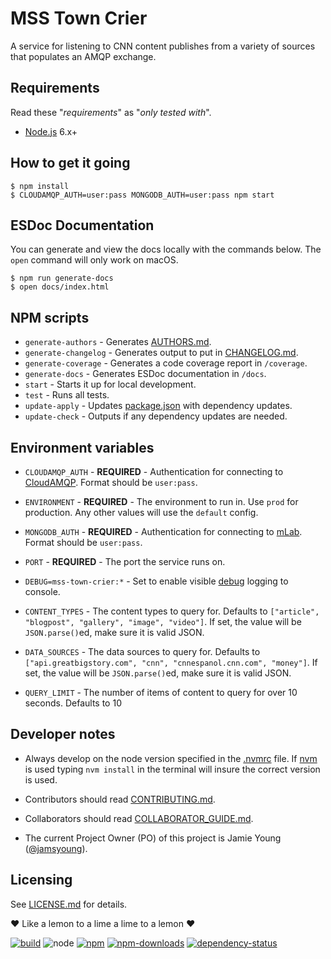 # MSS Town Crier

A service for listening to CNN content publishes from a variety of sources that
populates an AMQP exchange.



## Requirements

Read these "_requirements_" as "_only tested with_".

- [Node.js](https://nodejs.org/) 6.x+



## How to get it going

```shell
$ npm install
$ CLOUDAMQP_AUTH=user:pass MONGODB_AUTH=user:pass npm start
```



## ESDoc Documentation

You can generate and view the docs locally with the commands below.  The `open`
command will only work on macOS.

```shell
$ npm run generate-docs
$ open docs/index.html
```



## NPM scripts

- `generate-authors` - Generates [AUTHORS.md](./AUTHORS.md).
- `generate-changelog` - Generates output to put in [CHANGELOG.md](./CHANGELOG.md).
- `generate-coverage` - Generates a code coverage report in `/coverage`.
- `generate-docs` - Generates ESDoc documentation in `/docs`.
- `start` - Starts it up for local development.
- `test` - Runs all tests.
- `update-apply` - Updates [package.json](./package.json) with dependency updates.
- `update-check` - Outputs if any dependency updates are needed.



## Environment variables

- `CLOUDAMQP_AUTH` - **REQUIRED** - Authentication for connecting to
[  CloudAMQP](https://www.cloudamqp.com).  Format should be `user:pass`.

- `ENVIRONMENT` - **REQUIRED** - The environment to run in.  Use `prod` for
  production.  Any other values will use the `default` config.

- `MONGODB_AUTH` - **REQUIRED** - Authentication for connecting to
  [mLab](https://mlab.com).  Format should be `user:pass`.

- `PORT` - **REQUIRED** - The port the service runs on.

- `DEBUG=mss-town-crier:*` - Set to enable visible
  [debug](https://www.npmjs.com/package/debug) logging to console.

- `CONTENT_TYPES` - The content types to query for.  Defaults to
  `["article", "blogpost", "gallery", "image", "video"]`.  If set, the value
  will be `JSON.parse()`ed, make sure it is valid JSON.

- `DATA_SOURCES` - The data sources to query for.  Defaults to
  `["api.greatbigstory.com", "cnn", "cnnespanol.cnn.com", "money"]`. If set, the
  value will be `JSON.parse()`ed, make sure it is valid JSON.


- `QUERY_LIMIT` - The number of items of content to query for over 10 seconds.
  Defaults to 10



## Developer notes

- Always develop on the node version specified in the [.nvmrc](./.nvmrc) file.
  If [nvm](https://github.com/creationix/nvm) is used typing `nvm install`
  in the terminal will insure the correct version is used.

- Contributors should read [CONTRIBUTING.md](./CONTRIBUTING.md).

- Collaborators should read [COLLABORATOR_GUIDE.md](./COLLABORATOR_GUIDE.md).

- The current Project Owner (PO) of this project is Jamie Young
([@jamsyoung](https://github.com/jamsyoung/)).



## Licensing

See [LICENSE.md](./LICENSE.md) for details.



♥︎ Like a lemon to a lime a lime to a lemon ♥︎



[![build](https://img.shields.io/travis/cnnlabs/mss-town-crier/master.svg?style=flat-square)](https://travis-ci.org/cnnlabs/mss-town-crier)
![node](https://img.shields.io/node/v/mss-town-crier.svg?style=flat-square)
[![npm](https://img.shields.io/npm/v/mss-town-crier.svg?style=flat-square)](https://www.npmjs.com/package/mss-town-crier)
[![npm-downloads](https://img.shields.io/npm/dm/mss-town-crier.svg?style=flat-square)](https://www.npmjs.com/package/mss-town-crier)
[![dependency-status](https://gemnasium.com/cnnlabs/mss-town-crier.svg)](https://gemnasium.com/cnnlabs/mss-town-crier)
